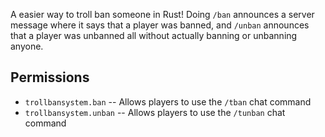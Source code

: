 A easier way to troll ban someone in Rust! Doing `/ban` announces a server message where it says that a player was banned, and `/unban` announces that a player was unbanned all without actually banning or unbanning anyone.

## Permissions

* `trollbansystem.ban` -- Allows players to use the `/tban` chat command
* `trollbansystem.unban` -- Allows players to use the `/tunban` chat command